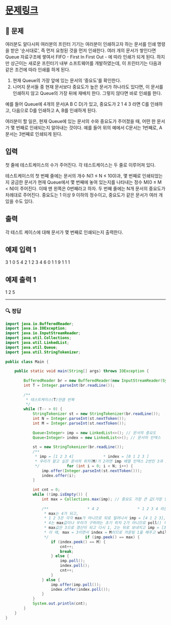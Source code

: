 # [문제링크](https://www.acmicpc.net/problem/1966)

## 📝 문제

여러분도 알다시피 여러분의 프린터 기기는 여러분이 인쇄하고자 하는 문서를 인쇄 명령을 받은 ‘순서대로’, 즉 먼저 요청된 것을 먼저 인쇄한다. 여러 개의 문서가 쌓인다면 Queue 자료구조에 쌓여서 FIFO - First In First Out - 에 따라 인쇄가 되게 된다. 하지만 상근이는 새로운 프린터기 내부 소프트웨어를 개발하였는데, 이 프린터기는 다음과 같은 조건에 따라 인쇄를 하게 된다.

1.  현재 Queue의 가장 앞에 있는 문서의 ‘중요도’를 확인한다.
2.  나머지 문서들 중 현재 문서보다 중요도가 높은 문서가 하나라도 있다면, 이 문서를 인쇄하지 않고 Queue의 가장 뒤에 재배치 한다. 그렇지 않다면 바로 인쇄를 한다.

예를 들어 Queue에 4개의 문서(A B C D)가 있고, 중요도가 2 1 4 3 라면 C를 인쇄하고, 다음으로 D를 인쇄하고 A, B를 인쇄하게 된다.

여러분이 할 일은, 현재 Queue에 있는 문서의 수와 중요도가 주어졌을 때, 어떤 한 문서가 몇 번째로 인쇄되는지 알아내는 것이다. 예를 들어 위의 예에서 C문서는 1번째로, A문서는 3번째로 인쇄되게 된다.

## 입력

첫 줄에 테스트케이스의 수가 주어진다. 각 테스트케이스는 두 줄로 이루어져 있다.

테스트케이스의 첫 번째 줄에는 문서의 개수 N(1 ≤ N ≤ 100)과, 몇 번째로 인쇄되었는지 궁금한 문서가 현재 Queue에서 몇 번째에 놓여 있는지를 나타내는 정수 M(0 ≤ M < N)이 주어진다. 이때 맨 왼쪽은 0번째라고 하자. 두 번째 줄에는 N개 문서의 중요도가 차례대로 주어진다. 중요도는 1 이상 9 이하의 정수이고, 중요도가 같은 문서가 여러 개 있을 수도 있다.

## 출력

각 테스트 케이스에 대해 문서가 몇 번째로 인쇄되는지 출력한다.

## 예제 입력 1 

3
1 0
5
4 2
1 2 3 4
6 0
1 1 9 1 1 1

## 예제 출력 1 

1
2
5


---

### 🔍 정답

```java
import java.io.BufferedReader;  
import java.io.IOException;  
import java.io.InputStreamReader;  
import java.util.Collections;  
import java.util.LinkedList;  
import java.util.Queue;  
import java.util.StringTokenizer;  
  
public class Main {  
  
    public static void main(String[] args) throws IOException {  
  
        BufferedReader br = new BufferedReader(new InputStreamReader(System.in));  
        int T = Integer.parseInt(br.readLine());  
  
        /**  
         * 테스트케이스(T)만큼 반복  
         */  
        while (T-- > 0) {  
            StringTokenizer st = new StringTokenizer(br.readLine());  
            int N = Integer.parseInt(st.nextToken());  
            int M = Integer.parseInt(st.nextToken());  
  
            Queue<Integer> imp = new LinkedList<>(); // 문서의 중요도  
            Queue<Integer> index = new LinkedList<>(); // 문서의 인덱스  
  
            st = new StringTokenizer(br.readLine());  
            /**  
             * imp = [1 2 3 4]             * index = [0 1 2 3 ]             * 이런 식으로 입력이 될 것이다.  
             * 우리가 알고 싶은 문서의 위치(M)가 2라면 imp 배열 인덱스 2번인 3과 index 배열의 인덱스 2가 같이 움직인다.  
             */            for (int i = 0; i < N; i++) {  
                imp.offer(Integer.parseInt(st.nextToken()));  
                index.offer(i);  
            }  
  
            int cnt = 0;  
            while (!imp.isEmpty()) {  
                int max = Collections.max(imp); // 중요도 가장 큰 값(가장 먼저 poll()할 값)  
  
                /**                 * 4 2                 * 1 2 3 4 라는 값이 주어졌을 경우,  
                 * max는 4가 되고,  
                 * 1 2 3은 각각 max가 아니므로 뒤로 밀려나서 imp = [4 1 2 3], index = [3 0 1 2] 가 된다.   
                 * 4는 max값이나 우리가 구하려는 초기 위치 2가 아니므로 poll() 하고 카운팅! cnt = 1, imp = [1 2 3], index = [0 1 2]  
                 * max값은 3으로 갱신이 되고 다시 1, 2는 뒤로 보내지고 imp = [3 1 2], index = [2 0 1]  
                 * 이 때, max = 3이면서 index = M이므로 카운팅 1을 해주고 while문을 나와서 cnt를 출력한다.  
                 */                if (imp.peek() == max) {  
                    if (index.peek() == M) {  
                        cnt++;  
                        break;  
                    } else {  
                        imp.poll();  
                        index.poll();  
                        cnt++;  
                    }  
                } else {  
                    imp.offer(imp.poll());  
                    index.offer(index.poll());  
                }  
            }  
            System.out.println(cnt);  
        }  
    }  
}
```

